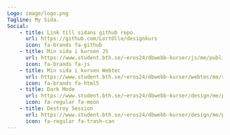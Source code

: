 ```yaml
---
Logo: image/logo.png
Tagline: My Sida.
Social:
    - title: Link till sidans github repo.
      url: https://github.com/LortOlle/designkurs
      icon: fa-brands fa-github
    - title: Min sida i kursen JS
      url: https://www.student.bth.se/~eros24/dbwebb-kurser/js/me/public/
      icon: fa-brands fa-js
    - title: Min sida i kursen Webtec
      url: https://www.student.bth.se/~eros24/dbwebb-kurser/webtec/me/report/public/me.php
      icon: fa-brands fa-html5
    - title: Dark Mode
      url: https://www.student.bth.se/~eros24/dbwebb-kurser/design/me/portfolio/index.php?action=theme
      icon: fa-regular fa-moon
    - title: Destroy Session
      url: https://www.student.bth.se/~eros24/dbwebb-kurser/design/me/portfolio/index.php?action=session_destroy
      icon: fa-regular fa-trash-can
---
```

